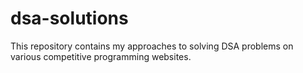# dsa-solutions
This repository contains my approaches to solving DSA problems on various competitive programming websites.
